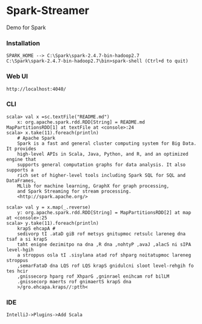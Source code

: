 # Spark-Streamer
Demo for Spark

### Installation
	SPARK_HOME --> C:\Spark\spark-2.4.7-bin-hadoop2.7
	C:\Spark\spark-2.4.7-bin-hadoop2.7\bin>spark-shell (Ctrl+d to quit)
	
### Web UI	
	http://localhost:4040/

### CLI
	scala> val x =sc.textFile("README.md")
		x: org.apache.spark.rdd.RDD[String] = README.md MapPartitionsRDD[1] at textFile at <console>:24
	scala> x.take(11).foreach(println)
		# Apache Spark
		Spark is a fast and general cluster computing system for Big Data. It provides
		high-level APIs in Scala, Java, Python, and R, and an optimized engine that
		supports general computation graphs for data analysis. It also supports a
		rich set of higher-level tools including Spark SQL for SQL and DataFrames,
		MLlib for machine learning, GraphX for graph processing,
		and Spark Streaming for stream processing.
		<http://spark.apache.org/>

	scala> val y = x.map(_.reverse)
		y: org.apache.spark.rdd.RDD[String] = MapPartitionsRDD[2] at map at <console>:25
	scala> y.take(11).foreach(println)
		krapS ehcapA #
		sedivorp tI .ataD giB rof metsys gnitupmoc retsulc lareneg dna tsaf a si krapS
		taht enigne dezimitpo na dna ,R dna ,nohtyP ,avaJ ,alacS ni sIPA level-hgih
		a stroppus osla tI .sisylana atad rof shparg noitatupmoc lareneg stroppus
		,semarFataD dna LQS rof LQS krapS gnidulcni sloot level-rehgih fo tes hcir
		,gnissecorp hparg rof XhparG ,gninrael enihcam rof bilLM
		.gnissecorp maerts rof gnimaertS krapS dna
		>/gro.ehcapa.kraps//:ptth<
		
### IDE
	IntelliJ->Plugins->Add Scala
